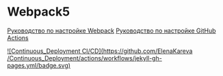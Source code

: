 # Webpack5

[Руководство по настройке Webpack](https://webpack.js.org/guides/)
[Руководство по настройке GitHub Actions](https://docs.github.com/en/actions/quickstart)

[![Continuous_Deployment CI/CD](https://github.com/ElenaKareva
/Continuous_Deployment/actions/workflows/jekyll-gh-pages.yml/badge.svg)](https://github.com/ElenaKareva/Continuous_Deployment/actions/workflows/jekyll-gh-pages.yml)
